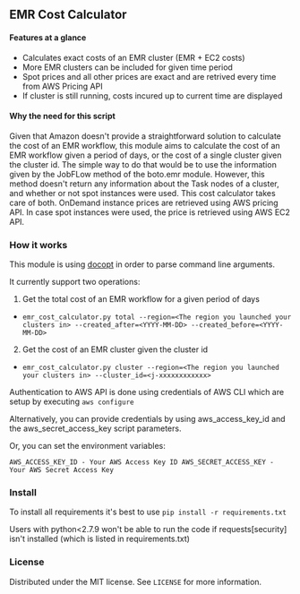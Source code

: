 ## EMR Cost Calculator

#### Features at a glance
- Calculates exact costs of an EMR cluster (EMR + EC2 costs)
- More EMR clusters can be included for given time period
- Spot prices and all other prices are exact and are retrived every time from AWS Pricing API
- If cluster is still running, costs incured up to current time are displayed

#### Why the need for this script

Given that Amazon doesn't provide a straightforward solution to calculate the cost of an EMR workflow, this module aims to calculate the cost of an EMR workflow given a period of days, or the cost of a single cluster given the cluster id. The simple way to do that would be to use the information given by the JobFLow method of the boto.emr module. However, this method doesn't return any information about the Task nodes of a cluster, and whether or not spot instances were used. This cost calculator takes care of both. OnDemand instance prices are retrieved using AWS pricing API. In case spot instances were used, the price is retrieved using AWS EC2 API.

### How it works

This module is using [docopt](http://docopt.org/) in order to parse command line arguments.

It currently support two operations:

1. Get the total cost of an EMR workflow for a given period of days
  * `emr_cost_calculator.py total --region=<The region you launched your clusters in> --created_after=<YYYY-MM-DD> --created_before=<YYYY-MM-DD>`

2. Get the cost of an EMR cluster given the cluster id
  * `emr_cost_calculator.py cluster --region=<The region you launched your clusters in> --cluster_id=<j-xxxxxxxxxxxx>`

Authentication to AWS API is done using credentials of AWS CLI which are setup by executing
`aws configure`

Alternatively, you can provide credentials by using aws_access_key_id and the aws_secret_access_key script parameters.

Or, you can set the environment variables:

`AWS_ACCESS_KEY_ID - Your AWS Access Key ID
AWS_SECRET_ACCESS_KEY - Your AWS Secret Access Key`

### Install

To install all requirements it's best to use
`pip install -r requirements.txt`

Users with python<2.7.9 won't be able to run the code if requests[security] isn't installed (which is listed in requirements.txt)

### License

Distributed under the MIT license. See `LICENSE` for more information.
